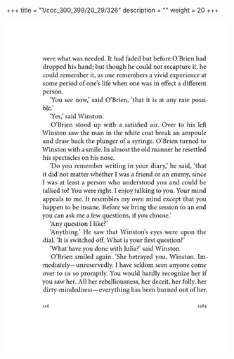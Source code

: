 +++
title = "1/ccc_300_399/20_29/326"
description = ""
weight = 20
+++

<img class="center-fit-jpg" src="/jpg_/out_jpg_1984__326.jpg" ></img>

